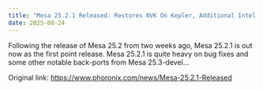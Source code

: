 ```yaml
---
title: "Mesa 25.2.1 Released: Restores NVK On Kepler, Additional Intel Battlemage ID"
date: 2025-08-24
---
```


Following the release of Mesa 25.2 from two weeks ago, Mesa 25.2.1 is out now as the first point release. Mesa 25.2.1 is quite heavy on bug fixes and some other notable back-ports from Mesa 25.3-devel...

Original link: https://www.phoronix.com/news/Mesa-25.2.1-Released